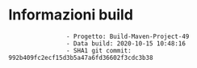 # Informazioni build

                    - Progetto: Build-Maven-Project-49
                    - Data build: 2020-10-15 10:48:16
                    - SHA1 git commit: 992b409fc2ecf15d3b5a47a6fd36602f3cdc3b38